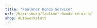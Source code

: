 ```yaml
---
title: "Faulkner Honda Service"
url: /harrisburg/faulkner-honda-service/
shop: Autowerkstatt
---
```

